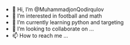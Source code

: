 - 👋 Hi, I’m @MuhammadjonQodirqulov
- 👀 I’m interested in football and math
- 🌱 I’m currently learning python and targeting
- 💞️ I’m looking to collaborate on ...
- 📫 How to reach me ...

<!---
MuhammadjonQodirqulov/MuhammadjonQodirqulov is a ✨ special ✨ repository because its `README.md` (this file) appears on your GitHub profile.
You can click the Preview link to take a look at your changes.
--->
